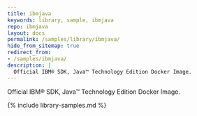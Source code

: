 ```yaml
---
title: ibmjava
keywords: library, sample, ibmjava
repo: ibmjava
layout: docs
permalink: /samples/library/ibmjava/
hide_from_sitemap: true
redirect_from:
- /samples/ibmjava/
description: |
  Official IBM® SDK, Java™ Technology Edition Docker Image.
---
```


Official IBM® SDK, Java™ Technology Edition Docker Image.


{% include library-samples.md %}
